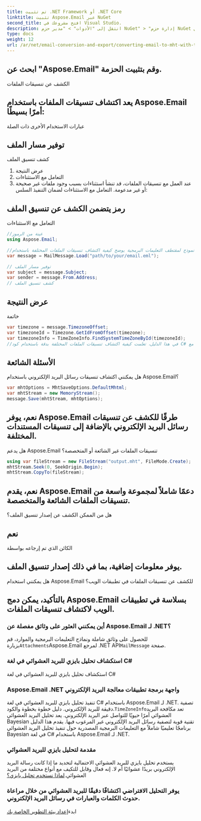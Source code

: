 ```yaml
---
title: تم تثبيت .NET Framework أو .NET Core
linktitle: تثبيت Aspose.Email عبر NuGet
second_title: افتح مشروعك في Visual Studio.
description: انتقل إلى "الأدوات" > "مدير حزم NuGet" > "إدارة حزم NuGet للحل."
type: docs
weight: 12
url: /ar/net/email-conversion-and-export/converting-email-to-mht-with-timezone-in-csharp/
---
```


## ابحث عن "Aspose.Email" وقم بتثبيت الحزمة.

الكشف عن تنسيقات الملفات

## يعد اكتشاف تنسيقات الملفات باستخدام Aspose.Email أمرًا بسيطًا:

 عبارات الاستخدام الأخرى ذات الصلة

##  توفير مسار الملف

 كشف تنسيق الملف

1.  عرض النتيجة
2. التعامل مع الاستثناءات
3. عند العمل مع تنسيقات الملفات، قد تنشأ استثناءات بسبب وجود ملفات غير صحيحة أو غير مدعومة. التعامل مع الاستثناءات لضمان التنفيذ السلس:

##  رمز يتضمن الكشف عن تنسيق الملف

 التعامل مع الاستثناءات

```csharp
//عينة من الرموز
using Aspose.Email;

//فيما يلي نموذج لمقتطف التعليمات البرمجية يوضح كيفية اكتشاف تنسيقات الملفات المختلفة باستخدام Aspose.Email لـ .NET:
var message = MailMessage.Load("path/to/your/email.eml");

// توفير مسار الملف
var subject = message.Subject;
var sender = message.From.Address;
// كشف تنسيق الملف
```

##  عرض النتيجة

خاتمة

```csharp
var timezone = message.TimezoneOffset;
var timezoneId = Timezone.GetIdFromOffset(timezone);
var timezoneInfo = TimeZoneInfo.FindSystemTimeZoneById(timezoneId);
//في هذا الدليل، تعلمت كيفية اكتشاف تنسيقات الملفات المختلفة بدقة باستخدام كود C# مع Aspose.Email لـ .NET. تزودك هذه المعرفة بالقدرة على اتخاذ قرارات مستنيرة عند العمل مع أنواع مختلفة من الملفات، مما يعزز عملية التطوير لديك.
```

## الأسئلة الشائعة

هل يمكنني اكتشاف تنسيقات رسائل البريد الإلكتروني باستخدام Aspose.Email؟

```csharp
var mhtOptions = MhtSaveOptions.DefaultMhtml;
var mhtStream = new MemoryStream();
message.Save(mhtStream, mhtOptions);
```

## نعم، يوفر Aspose.Email طرقًا للكشف عن تنسيقات رسائل البريد الإلكتروني بالإضافة إلى تنسيقات المستندات المختلفة.

هل يدعم Aspose.Email تنسيقات الملفات غير الشائعة أو المتخصصة؟

```csharp
using var fileStream = new FileStream("output.mht", FileMode.Create);
mhtStream.Seek(0, SeekOrigin.Begin);
mhtStream.CopyTo(fileStream);
```

## نعم، يقدم Aspose.Email دعمًا شاملاً لمجموعة واسعة من تنسيقات الملفات الشائعة والمتخصصة.

هل من الممكن الكشف عن إصدار تنسيق الملف؟

##  نعم

الكائن الذي تم إرجاعه بواسطة

##  يوفر معلومات إضافية، بما في ذلك إصدار تنسيق الملف.

هل يمكنني استخدام Aspose.Email للكشف عن تنسيقات الملفات في تطبيقات الويب؟

## بالتأكيد، يمكن دمج Aspose.Email بسلاسة في تطبيقات الويب لاكتشاف تنسيقات الملفات.

### أين يمكنني العثور على وثائق مفصلة عن Aspose.Email لـ .NET؟

 للحصول على وثائق شاملة ونماذج التعليمات البرمجية والموارد، قم بزيارة`Attachments`Aspose.Email لمرجع .NET API`MailMessage` صفحة.

###  استكشاف تحليل بايزي للبريد العشوائي في لغة C#

 استكشاف تحليل بايزي للبريد العشوائي في لغة C#

###  Aspose.Email .NET واجهة برمجة تطبيقات معالجة البريد الإلكتروني

 تنفيذ تحليل بايزي للبريد العشوائي في لغة C# باستخدام Aspose.Email لـ .NET. تصفية دقيقة للبريد الإلكتروني. دليل خطوة بخطوة والكود.`TimeZoneInfo`تعد مكافحة البريد العشوائي أمرًا حيويًا للتواصل عبر البريد الإلكتروني. يعد تحليل البريد العشوائي Bayesian تقنية قوية لتصفية رسائل البريد الإلكتروني غير المرغوب فيها. يقدم هذا الدليل برنامجًا تعليميًا شاملاً مع التعليمات البرمجية المصدرية حول تنفيذ تحليل البريد العشوائي Bayesian في لغة C# باستخدام Aspose.Email لـ .NET.

### مقدمة لتحليل بايزي للبريد العشوائي

يستخدم تحليل بايزي للبريد العشوائي الاحتمالية لتحديد ما إذا كانت رسالة البريد الإلكتروني بريدًا عشوائيًا أم لا. إنه فعال وقابل للتكيف مع أنواع مختلفة من البريد العشوائي.[لماذا نستخدم تحليل بايزي؟](https://reference.aspose.com/email/net/)

### يوفر التحليل الافتراضي اكتشافًا دقيقًا للبريد العشوائي من خلال مراعاة حدوث الكلمات والعبارات في رسائل البريد الإلكتروني.

ابدء[إعداد بيئة التطوير الخاصة بك](https://releases.aspose.com/email/net/)